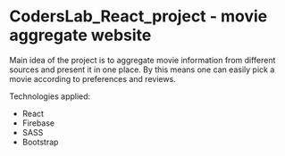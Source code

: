# CodersLab_React_project - movie aggregate website

Main idea of the project is to aggregate movie information from different sources and present it in one place. By this means one can easily pick a movie according to preferences and reviews.

Technologies applied:
- React
- Firebase
- SASS
- Bootstrap
